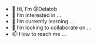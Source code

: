 - 👋 Hi, I’m @Delatob
- 👀 I’m interested in ...
- 🌱 I’m currently learning ...
- 💞️ I’m looking to collaborate on ...
- 📫 How to reach me ...

<!---
Delatob/Delatob is a ✨ special ✨ repository because its `README.md` (this file) appears on your GitHub profile.
You can click the Preview link to take a look at your changes.
--->
